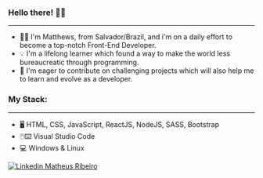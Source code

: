 ### Hello there! :raising_hand_man:
______
* :technologist: I'm Matthews, from Salvador/Brazil, and i'm on a daily effort to become a top-notch Front-End Developer.
* :bulb: I'm a lifelong learner which found a way to make the world less bureaucreatic through programming.
* :rocket: I'm eager to contribute on challenging projects which will also help me to learn and evolve as a developer.  

### My Stack:
______
* :desktop_computer: HTML, CSS, JavaScript, ReactJS, NodeJS, SASS, Bootstrap
* :computer_mouse::keyboard: Visual Studio Code
* :computer: Windows & Linux

<div>
  <p>
    <a href="https://www.linkedin.com/in/matheus-ribeiro-915005143/" target="_blank" rel="linkedin profile">
      <img src="https://i.stack.imgur.com/gVE0j.png" alt="Linkedin"> Matheus Ribeiro
    </a>
  </p>
</div>


<!--
**matheusarb/matheusarb** is a ✨ _special_ ✨ repository because its `README.md` (this file) appears on your GitHub profile.

Here are some ideas to get you started:

- 🔭 I’m currently working on ...
- 🌱 I’m currently learning ...
- 👯 I’m looking to collaborate on ...
- 🤔 I’m looking for help with ...
- 💬 Ask me about ...
- 📫 How to reach me: ...
- ⚡ Fun fact: ...
-->
